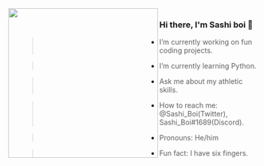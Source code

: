 <img align="left" width="300" height="300" src="http://38.media.tumblr.com/cab51a1ca7c93ed6637cac37e6adc149/tumblr_neitigAqpR1raiktro1_500.gif">

### Hi there, I'm Sashi boi  👋

- > I’m currently working on fun coding projects.
- > I’m currently learning Python.
- > Ask me about my athletic skills.
- > How to reach me: @Sashi_Boi(Twitter), Sashi_Boi#1689(Discord).
- > Pronouns: He/him
- > Fun fact: I have six fingers.
